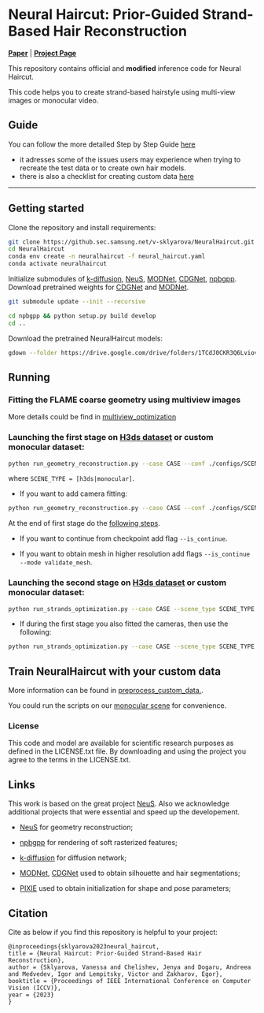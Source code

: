 # Neural Haircut: Prior-Guided Strand-Based Hair Reconstruction



[**Paper**](https://arxiv.org/abs/2306.05872) | [**Project Page**](https://samsunglabs.github.io/NeuralHaircut/)



This repository contains official and **modified** inference code for Neural Haircut.

This code helps you to create strand-based hairstyle using multi-view images or monocular video. 




## Guide

You can follow the more detailed Step by Step Guide [here](howto/NeuralHaircut-TUG.md)
- it adresses some of the issues users may experience when trying to recreate the test data or to create own hair models.  
- there is also a checklist for creating custom data [here](howto/checklist.md)

---

## Getting started

Clone the repository and install requirements: 

```bash
git clone https://github.sec.samsung.net/v-sklyarova/NeuralHaircut.git
cd NeuralHaircut
conda env create -n neuralhaircut -f neural_haircut.yaml
conda activate neuralhaircut
```

Initialize submodules of [k-diffusion](https://github.com/crowsonkb/k-diffusion), [NeuS](https://github.com/Totoro97/NeuS), [MODNet](https://github.com/ZHKKKe/MODNet), [CDGNet](https://github.com/tjpulkl/CDGNet), [npbgpp](https://github.com/rakhimovv/npbgpp). Download pretrained weights for [CDGNet](https://github.com/tjpulkl/CDGNet) and [MODNet](https://github.com/ZHKKKe/MODNet).

```bash
git submodule update --init --recursive
```


```bash
cd npbgpp && python setup.py build develop
cd ..
```


Download the pretrained NeuralHaircut models:

```bash
gdown --folder https://drive.google.com/drive/folders/1TCdJ0CKR3Q6LviovndOkJaKm8S1T9F_8
```

## Running

### Fitting the FLAME coarse geometry using multiview images

More details could be find in [multiview_optimization](./src/multiview_optimization)


### Launching the first stage on [H3ds dataset](https://github.com/CrisalixSA/h3ds) or custom monocular dataset:



```bash
python run_geometry_reconstruction.py --case CASE --conf ./configs/SCENE_TYPE/neural_strands.yaml --exp_name first_stage_SCENE_TYPE_CASE
```

where ```SCENE_TYPE = [h3ds|monocular]```.



- If you want to add camera fitting: 

```bash
python run_geometry_reconstruction.py --case CASE --conf ./configs/SCENE_TYPE/neural_strands_w_camera_fitting.yaml --exp_name first_stage_SCENE_TYPE_CASE --train_cameras
```

At the end of first stage do the [following steps](./preprocess_custom_data).


- If you want to continue from checkpoint add flag ```--is_continue```.

- If you want to obtain mesh in higher resolution add flags ```--is_continue --mode validate_mesh```.



### Launching the second stage on [H3ds dataset](https://github.com/CrisalixSA/h3ds) or custom monocular dataset:


```bash
python run_strands_optimization.py --case CASE --scene_type SCENE_TYPE --conf ./configs/SCENE_TYPE/neural_strands.yaml  --hair_conf ./configs/hair_strands_textured.yaml --exp_name second_stage_SCENE_TYPE_CASE
```

- If during the first stage you also fitted the cameras, then use the following:

```bash
python run_strands_optimization.py --case CASE --scene_type SCENE_TYPE --conf ./configs/SCENE_TYPE/neural_strands_w_camera_fitted.yaml  --hair_conf ./configs/hair_strands_textured.yaml --exp_name second_stage_SCENE_TYPE_CASE
```


## Train NeuralHaircut with your custom data

More information can be found in [preprocess_custom_data.](./preprocess_custom_data).

You could run the scripts on our [monocular scene](./example) for convenience. 


### License

This code and model are available for scientific research purposes as defined in the LICENSE.txt file. 
By downloading and using the project you agree to the terms in the LICENSE.txt.


## Links

This work is based on the great project [NeuS](https://github.com/Totoro97/NeuS). Also we acknowledge additional projects that were essential and speed up the developement.

- [NeuS](https://github.com/Totoro97/NeuS) for geometry reconstruction;

- [npbgpp](https://github.com/rakhimovv/npbgpp) for rendering of soft rasterized features;

- [k-diffusion](https://github.com/crowsonkb/k-diffusion) for diffusion network;

- [MODNet](https://github.com/ZHKKKe/MODNet), [CDGNet](https://github.com/tjpulkl/CDGNet) used to obtain silhouette and hair segmentations;

- [PIXIE](https://github.com/yfeng95/PIXIE) used to obtain initialization for shape and pose parameters;

## Citation


Cite as below if you find this repository is helpful to your project:

```
@inproceedings{sklyarova2023neural_haircut,
title = {Neural Haircut: Prior-Guided Strand-Based Hair Reconstruction},
author = {Sklyarova, Vanessa and Chelishev, Jenya and Dogaru, Andreea and Medvedev, Igor and Lempitsky, Victor and Zakharov, Egor},
booktitle = {Proceedings of IEEE International Conference on Computer Vision (ICCV)},
year = {2023}
} 
```







